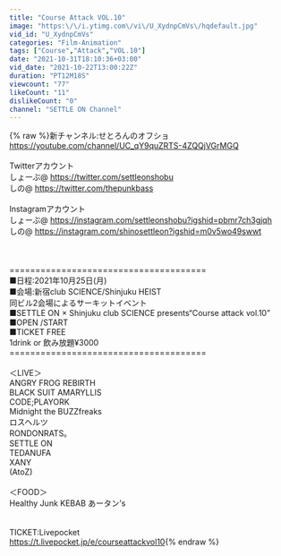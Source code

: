 ```yaml
---
title: "Course Attack VOL.10"
image: "https:\/\/i.ytimg.com\/vi\/U_XydnpCmVs\/hqdefault.jpg"
vid_id: "U_XydnpCmVs"
categories: "Film-Animation"
tags: ["Course","Attack","VOL.10"]
date: "2021-10-31T18:10:36+03:00"
vid_date: "2021-10-22T13:00:22Z"
duration: "PT12M18S"
viewcount: "77"
likeCount: "11"
dislikeCount: "0"
channel: "SETTLE ON Channel"
---
```

{% raw %}新チャンネル:せとろんのオフショ<br /><a rel="nofollow" target="blank" href="https://youtube.com/channel/UC_qY9quZRTS-4ZQQjVGrMGQ">https://youtube.com/channel/UC_qY9quZRTS-4ZQQjVGrMGQ</a><br /><br />Twitterアカウント<br />しょーぶ@ <a rel="nofollow" target="blank" href="https://twitter.com/settleonshobu">https://twitter.com/settleonshobu</a><br />しの@ <a rel="nofollow" target="blank" href="https://twitter.com/thepunkbass">https://twitter.com/thepunkbass</a><br /><br />Instagramアカウント<br />しょーぶ@ <a rel="nofollow" target="blank" href="https://instagram.com/settleonshobu?igshid=pbmr7ch3gjqh">https://instagram.com/settleonshobu?igshid=pbmr7ch3gjqh</a><br />しの@ <a rel="nofollow" target="blank" href="https://instagram.com/shinosettleon?igshid=m0v5wo49swwt">https://instagram.com/shinosettleon?igshid=m0v5wo49swwt</a><br /><br /><br /><br />======================================<br />■日程:2021年10月25日(月)<br />■会場:新宿club SCIENCE/Shinjuku HEIST<br />同ビル2会場によるサーキットイベント<br />■SETTLE ON × Shinjuku club SCIENCE presents“Course attack vol.10”<br />■OPEN /START <br />■TICKET FREE<br />1drink or 飲み放題¥3000<br />======================================<br /><br />＜LIVE＞<br />ANGRY FROG REBIRTH<br />BLACK SUIT AMARYLLIS<br />CODE;PLAYORK<br />Midnight the BUZZfreaks<br />ロスヘルツ<br />RONDONRATS。<br />SETTLE ON<br />TEDANUFA<br />XANY<br />(AtoZ)<br /><br />＜FOOD＞<br />Healthy Junk KEBAB あータン’s<br /><br /><br />TICKET:Livepocket <br /><a rel="nofollow" target="blank" href="https://t.livepocket.jp/e/courseattackvol10">https://t.livepocket.jp/e/courseattackvol10</a>{% endraw %}
